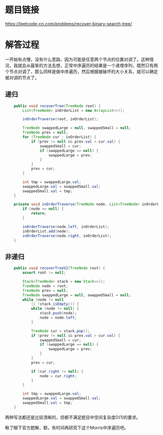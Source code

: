 # 题目链接
https://leetcode-cn.com/problems/recover-binary-search-tree/

# 解答过程
一开始有点懵，没有什么思路，因为可能是任意两个节点的位置对调了。这种情况，我就会从最笨的方法去想，正常中序遍历的结果是一个递增序列，既然只有两个节点对调了，那么同样是做中序遍历，然后根据被破坏的大小关系，就可以确定被对调的节点了。

## 递归
```java
	public void recoverTree(TreeNode root) {
		List<TreeNode> inOrderList = new ArrayList<>();

		inOrderTraverse(root, inOrderList);

		TreeNode swappedLarge = null, swappedSmall = null;
		TreeNode prev = null;
		for (TreeNode cur : inOrderList) {
			if (prev != null && prev.val > cur.val) {
				swappedSmall = cur;
				if (swappedLarge == null) {
					swappedLarge = prev;
				}
			}
			prev = cur;
		}

		int tmp = swappedLarge.val;
		swappedLarge.val = swappedSmall.val;
		swappedSmall.val = tmp;
	}

	private void inOrderTraverse(TreeNode node, List<TreeNode> inOrderList) {
		if (node == null) {
			return;
		}

		inOrderTraverse(node.left, inOrderList);
		inOrderList.add(node);
		inOrderTraverse(node.right, inOrderList);
	}
```

## 非递归
```java
	public void recoverTreeV2(TreeNode root) {
		assert root != null;

		Stack<TreeNode> stack = new Stack<>();
		TreeNode node = root;
		TreeNode prev = null;
		TreeNode swappedLarge = null, swappedSmall = null;
		while (node != null
			|| !stack.isEmpty()) {
			while (node != null) {
				stack.push(node);
				node = node.left;
			}

			TreeNode cur = stack.pop();
			if (prev != null && prev.val > cur.val) {
				swappedSmall = cur;
				if (swappedLarge == null) {
					swappedLarge = prev;
				}
			}
			prev = cur;

			if (cur.right != null) {
				node = cur.right;
			}
		}

		int tmp = swappedLarge.val;
		swappedLarge.val = swappedSmall.val;
		swappedSmall.val = tmp;
	}
```

两种写法都还是比较清晰的，但都不满足题目中空间复杂度O(1)的要求。

瞅了眼下官方题解，额，有时间再研究下这个Morris中序遍历吧。